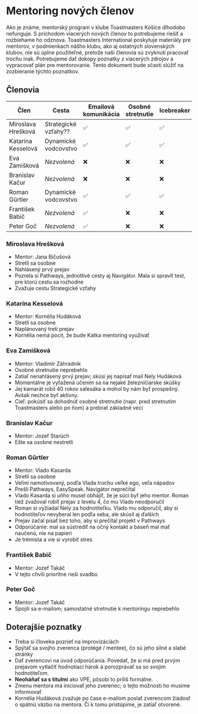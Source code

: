 # Mentoring nových členov

Ako je známe, mentorský program v klube Toastmasters Košice dlhodobo nefunguje. S príchodom viacerých nových členov to potrebujeme riešiť a rozbiehame ho odznova. Toastmasters International poskytuje materiály pre mentorov, v podmienkach nášho klubu, ako aj ostatných slovenských klubov, nie sú úplne použiteľné, pretože naši členovia sú zvyknutí pracovať trochu inak. Potrebujeme dať dokopy poznatky z viacerých zdrojov a vypracovať plán pre mentorovanie. Tento dokument bude sčasti slúžiť na zozbieranie týchto poznatkov.

## Členovia

| Člen | Cesta | Emailová komunikácia | Osobné stretnutie | Icebreaker | EasySpeak | Pathways | Online test |
|---|---|---|---|---|---|---|---|
| Miroslava Hrešková | Strategické vzťahy?? | ✅ | ✅ | ✅ | ❓ | ✅ | ❌ |
| Katarína Kesselová | Dynamické vodcovstvo | ✅ | ✅ | ✅ | ❓ | ❓ | ❓ |
| Eva Zamišková | *Nezvolená* | ❌ | ❌ | ❌ | ❌ | ❌ | ❌ |
| Branislav Kačur | *Nezvolená* | ❌ | ❌ | ❌ | ❌ | ❌ | ❌ |
| Roman Gűrtler | Dynamické vodcovstvo | ✅ | ✅ | ✅ | ✅ | ✅ | ❓ |
| František Babič | *Nezvolená* | ✅ | ❌ | ❌ | ❌ | ❌ | ❌ |
| Peter Goč | *Nezvolená* | ✅ | ❌ | ❌ | ❌ | ❌ | ❌ |

### Miroslava Hrešková
- Mentor: Jana Bičušová
- Stretli sa osobne
- Nahlásený prvý prejav
- Pozrela si Pathways, jednotlivé cesty aj Navigátor. Mala si spraviť test, pre ktorú cestu sa rozhodne
- Zvažuje cestu Strategické vzťahy

### Katarína Kesselová
- Mentor: Kornélia Hudáková
- Stretli sa osobne
- Naplánovaný tretí prejav
- Kornélia nemá pocit, že bude Katka mentoring využívať

### Eva Zamišková
- Mentor: Vladimír Záhradník
- Osobné stretnutie neprebehlo
- Zatiaľ nenahlásený prvý prejav; skúsi jej napísať mail Nely Hudáková
- Momentálne je vyťažená učením sa na nejaké železničiarske skúšky
- Jej kamarát robil 40 rokov salesáka a mohol by nám byť prospešný. Avšak nechce byť aktívny.
- Cieľ: pokúsiť sa dohodnúť osobné stretnutie (napr. pred stretnutím Toastmasters alebo po ňom) a prebrať základné veci

### Branislav Kačur
- Mentor: Jozef Starúch
- Ešte sa osobne nestretli

### Roman Gűrtler
- Mentor: Vlado Kasarda
- Stretli sa osobne
- Veľmi namotivovaný, podľa Vlada trochu veľké ego, veľa nápadov
- Prešli Pathways, EasySpeak. Navigátor neprečítal
- Vlado Kasarda si uňho musel obhájiť, že je súci byť jeho mentor. Roman tiež zvažoval robiť prejav z levelu 4, čo mu Vlado neodporučil
- Roman si vyžiadal Nely za hodnotiteľku. Vlado mu odporučil, aby si hodnotiteľov nevyberal len podľa seba, ale skúsil aj ďalších
- Prejav začal písať bez toho, aby si prečítal projekt v Pathways
- Odporúčanie: mal sa sústrediť na očný kontakt a báseň mal mať naučenú, nie na papieri
- Je trémista a vie si vyrobiť stres

### František Babič
- Mentor: Jozef Takáč
- V tejto chvíli prioritne rieši svadbu

### Peter Goč
- Mentor: Jozef Takáč
- Spojili sa e-mailom; samostatné stretnutie k mentoringu neprebehlo

## Doterajšie poznatky
- Treba si človeka pozrieť na improvizáciách
- Spýtať sa svojho zverenca (protégé / mentee), čo sú jeho silné a slabé stránky
- Dať zverencovi na úvod odporúčania. Povedať, že si má pred prvým prejavom vytlačiť hodnotiaci hárok a porozprávať sa so svojim hodnotiteľom.
- **Neoháňať sa s titulmi** ako VPE, pôsobí to príliš formálne.
- Zmenu mentora má iniciovať jeho zverenec; o tejto možnosti ho musíme informovať
- Kornélia Hudáková zvažuje po čase e-mailom poslať zverencom žiadosť o spätnú väzbu na mentora. Či k tomu pristúpime, je zatiaľ otvorené.